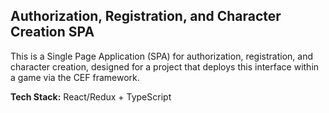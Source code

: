 ## Authorization, Registration, and Character Creation SPA

This is a Single Page Application (SPA) for authorization, registration, and character creation, designed for a project that deploys this interface within a game via the CEF framework.

**Tech Stack:** React/Redux + TypeScript
